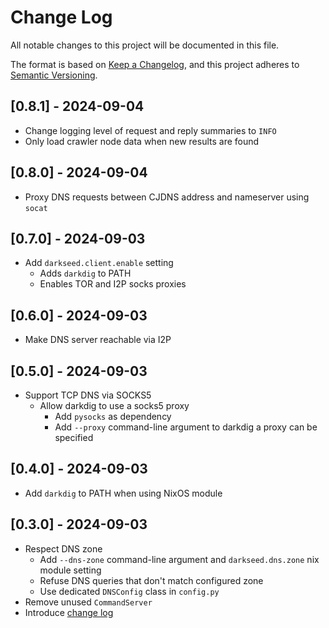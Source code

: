 # Change Log

All notable changes to this project will be documented in this file.

The format is based on [Keep a Changelog](https://keepachangelog.com/en/1.0.0/),
and this project adheres to [Semantic Versioning](https://semver.org/spec/v2.0.0.html).

## [0.8.1] - 2024-09-04

- Change logging level of request and reply summaries to `INFO`
- Only load crawler node data when new results are found

## [0.8.0] - 2024-09-04

- Proxy DNS requests between CJDNS address and nameserver using `socat`

## [0.7.0] - 2024-09-03

- Add `darkseed.client.enable` setting
  - Adds `darkdig` to PATH
  - Enables TOR and I2P socks proxies

## [0.6.0] - 2024-09-03

- Make DNS server reachable via I2P

## [0.5.0] - 2024-09-03

- Support TCP DNS via SOCKS5
  - Allow darkdig to use a socks5 proxy
    - Add `pysocks` as dependency
    - Add `--proxy` command-line argument to darkdig a proxy can be specified

## [0.4.0] - 2024-09-03

- Add `darkdig` to PATH when using NixOS module

## [0.3.0] - 2024-09-03

- Respect DNS zone
  - Add `--dns-zone` command-line argument and `darkseed.dns.zone` nix module setting
  - Refuse DNS queries that don't match configured zone
  - Use dedicated `DNSConfig` class in `config.py`
- Remove unused `CommandServer`
- Introduce [change log](CHANGELOG.md)
